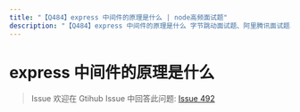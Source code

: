 ```yaml
---
title: "【Q484】express 中间件的原理是什么 | node高频面试题"
description: "【Q484】express 中间件的原理是什么 字节跳动面试题、阿里腾讯面试题、美团小米面试题。"
---
```


# express 中间件的原理是什么

> Issue
> 欢迎在 Gtihub Issue 中回答此问题: [Issue 492](https://github.com/shfshanyue/Daily-Question/issues/492)

